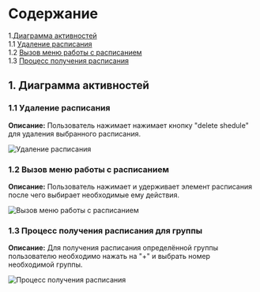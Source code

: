 # Содержание

1.[Диаграмма активностей](#1)<br>
1.1 [Удаление расписания](#1.1)<br>
1.2 [Вызов меню работы с расписанием](#1.2)<br>
1.3 [Процесс получения расписания](#1.3)<br>

## 1. Диаграмма активностей<a name="1"></a>

### 1.1 Удаление расписания<a name="1.1"></a>
**Описание:** Пользователь нажимает нажимает кнопку "delete shedule" для удаления выбранного расписания.

![Удаление расписания](https://github.com/NightCamel/Shedule/blob/master/Diagrams/Activity/%D0%A3%D0%B4%D0%B0%D0%BB%D0%B5%D0%BD%D0%B8%D0%B5%20%D1%80%D0%B0%D1%81%D0%BF%D0%B8%D1%81%D0%B0%D0%BD%D0%B8%D1%8F.png)

### 1.2 Вызов меню работы с расписанием<a name="1.2"></a>
**Описание:**  Пользователь нажимает и удерживает элемент расписания после чего выбирает необходимые ему действия.

![Вызов меню работы с расписанием](https://github.com/NightCamel/Shedule/blob/master/Diagrams/Activity/%D0%9F%D1%80%D0%BE%D1%86%D0%B5%D1%81%D1%81%20%D1%80%D0%B0%D0%B1%D0%BE%D1%82%D1%8B%20%D1%81%20%D1%80%D0%B0%D1%81%D0%BF%D0%B8%D1%81%D0%B0%D0%BD%D0%B8%D0%B5%D0%BC.png)

### 1.3 Процесс получения расписания для группы<a name="1.3"></a>
**Описание:** Для получения расписания определённой группы пользователю необходимо нажать на "+" и выбрать номер необходимой группы.

![Процесс получения расписания](https://github.com/NightCamel/Shedule/blob/master/Diagrams/Activity/%D0%A0%D0%B0%D1%81%D0%BF%D0%B8%D1%81%D0%B0%D0%BD%D0%B8%D0%B5%20%D0%B4%D0%BB%D1%8F%20%D0%B3%D1%80%D1%83%D0%BF%D0%BF%D1%8B.png)
